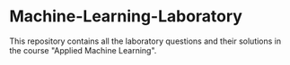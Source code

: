 # Machine-Learning-Laboratory
This repository contains all the laboratory questions and their solutions in the course "Applied Machine Learning".
